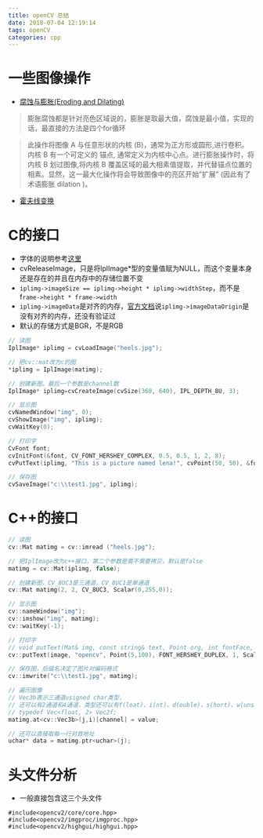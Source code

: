 ```yaml
---
title: openCV 总结
date: 2018-07-04 12:19:14
tags: openCV
categories: cpp
---
```

# 一些图像操作
- [腐蚀与膨胀(Eroding and Dilating)](http://www.opencv.org.cn/opencvdoc/2.3.2/html/doc/tutorials/imgproc/erosion_dilatation/erosion_dilatation.html)

> 膨胀腐蚀都是针对亮色区域说的，膨胀是取最大值，腐蚀是最小值，实现的话，最直接的方法是四个for循环

> 此操作将图像 A 与任意形状的内核 (B)，通常为正方形或圆形,进行卷积。内核 B 有一个可定义的 锚点, 通常定义为内核中心点。进行膨胀操作时，将内核 B 划过图像,将内核 B 覆盖区域的最大相素值提取，并代替锚点位置的相素。显然，这一最大化操作将会导致图像中的亮区开始”扩展” (因此有了术语膨胀 dilation )。

- [霍夫线变换](https://www.cnblogs.com/skyfsm/p/6902524.html)

# C的接口
- 字体的说明参考[这里](https://blog.csdn.net/longzaitianya1989/article/details/8121286)
- cvReleaseImage，只是将IplImage*型的变量值赋为NULL，而这个变量本身还是存在的并且在内存中的存储位置不变
- `iplimg->imageSize == iplimg->height * iplimg->widthStep`，而不是f`rame->height * frame->width`
- `iplimg->imageData`是对齐的内存，[官方文档](https://docs.opencv.org/3.4/d6/d5b/structIplImage.html)说`iplimg->imageDataOrigin`是没有对齐的内存，还没有验证过
- 默认的存储方式是BGR，不是RGB

```c
// 读图
IplImage* iplimg = cvLoadImage("heels.jpg");

// 把cv::mat改为c的图
*iplimg = IplImage(matimg);

// 创建新图，最后一个参数是channel数
IplImage* iplimg=cvCreateImage(cvSize(360, 640), IPL_DEPTH_8U, 3);

// 显示图
cvNamedWindow("img", 0);  
cvShowImage("img", iplimg);  
cvWaitKey(0);  

// 打印字
CvFont font;
cvInitFont(&font, CV_FONT_HERSHEY_COMPLEX, 0.5, 0.5, 1, 2, 8);  
cvPutText(iplimg, "This is a picture named lena!", cvPoint(50, 50), &font, CV_RGB(255,0,0));

// 保存图
cvSaveImage("c:\\test1.jpg", iplimg);  
```

# C++的接口

```c++
// 读图
cv::Mat matimg = cv::imread ("heels.jpg");

// 把IplImage改为c++接口，第二个参数是需不需要拷贝，默认是false
matimg = cv::Mat(iplimg, false);

// 创建新图，CV_8UC3是三通道，CV_8UC1是单通道
cv::Mat matimg(2, 2, CV_8UC3, Scalar(0,255,0));

// 显示图
cv::nameWindow("img");
cv::imshow("img", matimg);
cv::waitKey(-1);  

// 打印字
// void putText(Mat& img, const string& text, Point org, int fontFace, double fontScale, Scalar color, int thickness=1, int lineType=8, bool bottomLeftOrigin=false )
cv::putText(image, "opencv", Point(5,100), FONT_HERSHEY_DUPLEX, 1, Scalar(0,143,143), 2);

// 保存图，后缀名决定了图片对编码格式
cv::imwrite("c:\\test1.jpg", matimg);

// 遍历图像
// Vec3b表示三通道usigned char类型，
// 还可以有2通道和4通道，类型还可以有f(loat)、i(nt)、d(ouble)、s(hort)、w(unsigned short)
// typedef Vec<float, 2> Vec2f;
matimg.at<cv::Vec3b>(j,i)[channel] = value;

// 还可以直接取每一行对首地址
uchar* data = matimg.ptr<uchar>(j);
```

# 头文件分析
- 一般直接包含这三个头文件

```
#include<opencv2/core/core.hpp>
#include<opencv2/imgproc/imgproc.hpp>
#include<opencv2/highgui/highgui.hpp>
```
